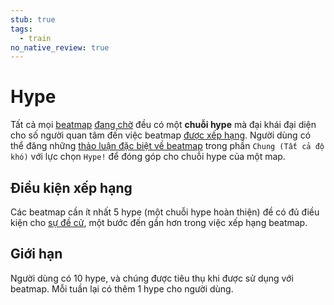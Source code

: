 ```yaml
---
stub: true
tags:
  - train
no_native_review: true
---
```


# Hype

Tất cả mọi [beatmap](/wiki/Beatmap) [đang chờ](/wiki/Beatmap/Category#wip-and-pending) đều có một **chuỗi hype** mà đại khái đại diện cho số người quan tâm đến việc beatmap [được xếp hạng](/wiki/Beatmap/Category#ranked). Người dùng có thể đăng những [thảo luận đặc biệt về beatmap](/wiki/Beatmap_discussion) trong phần `Chung (Tất cả độ khó)` với lực chọn `Hype!` để đóng góp cho chuỗi hype của một map.

## Điều kiện xếp hạng

Các beatmap cần ít nhất 5 hype (một chuỗi hype hoàn thiện) đề có đủ điều kiện cho [sự đề cử](/wiki/Beatmap_ranking_procedure#nominations), một bước đến gần hơn trong việc xếp hạng beatmap.

## Giới hạn

Người dùng có 10 hype, và chúng được tiêu thụ khi được sử dụng với beatmap. Mỗi tuần lại có thêm 1 hype cho người dùng.
